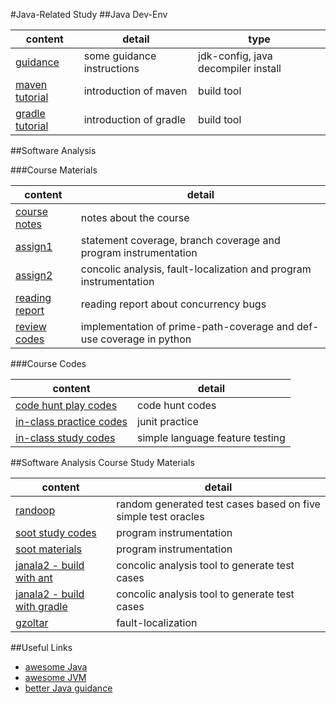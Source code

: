 #Java-Related Study
##Java Dev-Env

content | detail | type
--- | --- | ---
[guidance](guidance) | some guidance instructions | jdk-config, java decompiler install
[maven tutorial](helloworld-maven) | introduction of maven | build tool
[gradle tutorial](helloworld-gradle) | introduction of gradle | build tool

##Software Analysis 

###Course Materials

content | detail
--- | ---
[course notes](SoftwareAnalysis/Notes.md) | notes about the course
[assign1](SoftwareAnalysis/Assignments/Assign1) | statement coverage, branch coverage and program instrumentation
[assign2](SoftwareAnalysis/Assignments/Assign2) | concolic analysis, fault-localization and program instrumentation
[reading report](SoftwareAnalysis/ReadingReport) | reading report about concurrency bugs
[review codes](SoftwareAnalysis/ReviewCodes) | implementation of prime-path-coverage and def-use coverage in python

###Course Codes

content | detail
--- | ---
[code hunt play codes](SoftwareAnalysis/CodeHunt) | code hunt codes
[in-class practice codes](SoftwareAnalysis/in-class-projects) | junit practice
[in-class study codes](SoftwareAnalysis/on-course-testing) | simple language feature testing

##Software Analysis Course Study Materials

content | detail
--- | ---
[randoop](SoftwareAnalysis/Assignments/RandoopStudy) | random generated test cases based on five simple test oracles
[soot study codes](SoftwareAnalysis/Assignments/auto_rand_testing) | program instrumentation
[soot materials](SoftwareAnalysis/Assignments/SootStudy) | program instrumentation
[janala2 - build with ant](SoftwareAnalysis/Assignments/janala) | concolic analysis tool to generate test cases
[janala2 - build with gradle](SoftwareAnalysis/Assignments/janala2_tmp) | concolic analysis tool to generate test cases
[gzoltar](SoftwareAnalysis/Assignments/GzoltarStudy) | fault-localization

##Useful Links
- [awesome Java](https://github.com/akullpp/awesome-java)
- [awesome JVM](https://github.com/deephacks/awesome-jvm)
- [better Java guidance](https://github.com/cxxr/better-java)
